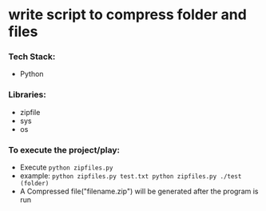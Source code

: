 # write script to compress folder and files

### Tech Stack:
+ Python

### Libraries:
+ zipfile
+ sys
+ os

### To execute the project/play:
+ Execute `python zipfiles.py`
+ example: `python zipfiles.py test.txt python zipfiles.py ./test (folder)`
+ A Compressed file("filename.zip") will be generated after the program is run

